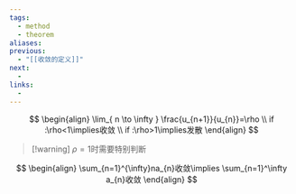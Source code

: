 ```yaml
---
tags:
  - method
  - theorem
aliases:
previous:
  - "[[收敛的定义]]"
next:
  - 
links:
  -
---
```

$$
\begin{align}
\lim_{ n \to \infty } \frac{u_{n+1}}{u_{n}}=\rho  \\
if :\rho<1\implies收敛 \\
if :\rho>1\implies发散
\end{align}
$$
>[!warning] $\rho=1$时需要特别判断








$$
\begin{align}
\sum_{n=1}^{\infty}na_{n}收敛\implies \sum_{n=1}^\infty a_{n}收敛
\end{align}
$$